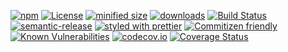 [![npm](https://img.shields.io/npm/v/x-expression.svg)](https://www.npmjs.com/package/x-expression)
[![License](https://img.shields.io/badge/License-BSD%203--Clause-blue.svg)](https://opensource.org/licenses/BSD-3-Clause)
[![minified size](https://badgen.net/bundlephobia/min/x-expression)](https://bundlephobia.com/result?p=x-expression)
[![downloads](http://img.shields.io/npm/dm/x-expression.svg?style=flat-square)](https://npmjs.org/package/x-expression)
[![Build Status](https://travis-ci.com/arlac77/x-expression.svg?branch=master)](https://travis-ci.com/arlac77/x-expression)
[![semantic-release](https://img.shields.io/badge/%20%20%F0%9F%93%A6%F0%9F%9A%80-semantic--release-e10079.svg)](https://github.com/arlac77/x-expression.git)
[![styled with prettier](https://img.shields.io/badge/styled_with-prettier-ff69b4.svg)](https://github.com/prettier/prettier)
[![Commitizen friendly](https://img.shields.io/badge/commitizen-friendly-brightgreen.svg)](http://commitizen.github.io/cz-cli/)
[![Known Vulnerabilities](https://snyk.io/test/github/arlac77/x-expression/badge.svg)](https://snyk.io/test/github/arlac77/x-expression)
[![codecov.io](http://codecov.io/github/arlac77/x-expression/coverage.svg?branch=master)](http://codecov.io/github/arlac77/x-expression?branch=master)
[![Coverage Status](https://coveralls.io/repos/arlac77/x-expression/badge.svg)](https://coveralls.io/r/arlac77/x-expression)
